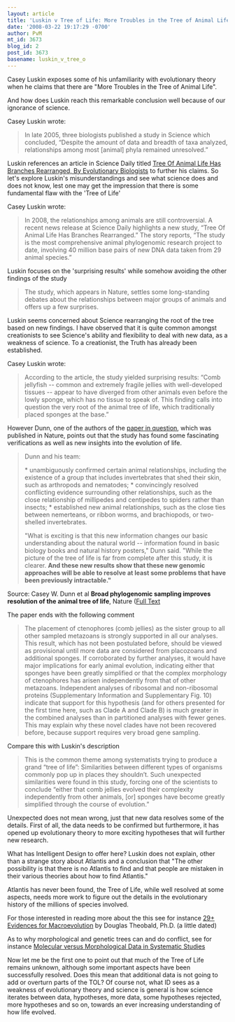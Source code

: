 ```yaml
---
layout: article
title: 'Luskin v Tree of Life: More Troubles in the Tree of Animal Life?'
date: '2008-03-22 19:17:29 -0700'
author: PvM
mt_id: 3673
blog_id: 2
post_id: 3673
basename: luskin_v_tree_o
---
```

Casey Luskin exposes some of his unfamiliarity with evolutionary theory when he claims that there are "More Troubles in the Tree of Animal Life".

And how does Luskin reach this remarkable conclusion well because of our ignorance of science.

Casey Luskin wrote:

> In late 2005, three biologists published a study in Science which concluded, “Despite the amount of data and breadth of taxa analyzed, relationships among most \[animal\] phyla remained unresolved.”

Luskin references an article in Science Daily titled [Tree Of Animal Life Has Branches Rearranged, By Evolutionary Biologists](http://www.sciencedaily.com/releases/2008/03/080305144221.htm) to further his claims. So let's explore Luskin's misunderstandings and see what science does and does not know, lest one may get the impression that there is some fundamental flaw with the 'Tree of Life'

Casey Luskin wrote:

> In 2008, the relationships among animals are still controversial. A recent news release at Science Daily highlights a new study, “Tree Of Animal Life Has Branches Rearranged.” The story reports, “The study is the most comprehensive animal phylogenomic research project to date, involving 40 million base pairs of new DNA data taken from 29 animal species.”

Luskin focuses on the 'surprising results' while somehow avoiding the other findings of the study 

> The study, which appears in Nature, settles some long-standing debates about the relationships between major groups of animals and offers up a few surprises.

Luskin seems concerned about Science rearranging the root of the tree based on new findings. I have observed that it is quite common amongst creationists to see Science's ability and flexibility to deal with new data, as a weakness of science. To a creationist, the Truth has already been established.

Casey Luskin wrote:

> According to the article, the study yielded surprising results: “Comb jellyfish -- common and extremely fragile jellies with well-developed tissues -- appear to have diverged from other animals even before the lowly sponge, which has no tissue to speak of. This finding calls into question the very root of the animal tree of life, which traditionally placed sponges at the base.”

However Dunn, one of the authors of the [paper in question](http://www.nature.com/nature/journal/vaop/ncurrent/abs/nature06614.html), which was published in Nature,  points out that the study has found some fascinating verifications as well as new insights into the evolution of life.

> Dunn and his team:
> 
> \* unambiguously confirmed certain animal relationships, including the existence of a group that includes invertebrates that shed their skin, such as arthropods and nematodes;
> \* convincingly resolved conflicting evidence surrounding other relationships, such as the close relationship of millipedes and centipedes to spiders rather than insects;
> \* established new animal relationships, such as the close ties between nemerteans, or ribbon worms, and brachiopods, or two-shelled invertebrates.
> 
> "What is exciting is that this new information changes our basic understanding about the natural world -- information found in basic biology books and natural history posters," Dunn said. "While the picture of the tree of life is far from complete after this study, it is clearer. **And these new results show that these new genomic approaches will be able to resolve at least some problems that have been previously intractable."**

Source: Casey W. Dunn et al **Broad phylogenomic sampling improves resolution of the animal tree of life**, Nature ([Full Text](http://npg.nature.com/nature/journal/vaop/ncurrent/full/nature06614.html)

The paper ends with the following comment

> The placement of ctenophores (comb jellies) as the sister group to all other sampled metazoans is strongly supported in all our analyses. This result, which has not been postulated before, should be viewed as provisional until more data are considered from placozoans and additional sponges. If corroborated by further analyses, it would have major implications for early animal evolution, indicating either that sponges have been greatly simplified or that the complex morphology of ctenophores has arisen independently from that of other metazoans. Independent analyses of ribosomal and non-ribosomal proteins (Supplementary Information and Supplementary Fig. 10) indicate that support for this hypothesis (and for others presented for the first time here, such as Clade A and Clade B) is much greater in the combined analyses than in partitioned analyses with fewer genes. This may explain why these novel clades have not been recovered before, because support requires very broad gene sampling.

Compare this with Luskin's description

> This is the common theme among systematists trying to produce a grand “tree of life”: Similarities between different types of organisms commonly pop up in places they shouldn’t. Such unexpected similarities were found in this study, forcing one of the scientists to conclude “either that comb jellies evolved their complexity independently from other animals, \[or\] sponges have become greatly simplified through the course of evolution.” 

Unexpected does not mean wrong, just that new data resolves some of the details. First of all, the data needs to be confirmed but furthermore, it has opened up evolutionary theory to more exciting hypotheses that will further new research.

What has Intelligent Design to offer here? Luskin does not explain, other than a strange story about Atlantis and a conclusion that "The other possibility is that there is no Atlantis to find and that people are mistaken in their various theories about how to find Atlantis."

Atlantis has never been found, the Tree of Life, while well resolved at some aspects, needs more work to figure out the details in the evolutionary history of the millions of species involved. 

For those interested in reading more about the this see for instance [29+ Evidences for Macroevolution](http://www.talkorigins.org/faqs/comdesc/section1.html) by Douglas Theobald, Ph.D.  (a little dated)

As to why morphological and genetic trees can and do conflict, see for instance [Molecular versus Morphological Data in Systematic Studies](http://www.utm.edu/departments/cens/biology/rirwin/391/391MolecVsMorph.htm)

Now let me be the first one to point out that much of the Tree of Life remains unknown, although some important aspects have been successfully resolved. Does this mean that additional data is not going to add or overturn parts of the TOL? Of course not, what ID sees as a weakness of evolutionary theory and science is general is how science iterates between data, hypotheses, more data, some hypotheses rejected, more hypotheses and so on, towards an ever increasing understanding of how life evolved.
